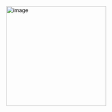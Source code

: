 <img width="265" alt="image" src="https://github.com/user-attachments/assets/83b3b76e-3ea2-4c5e-932e-3786de8b82c6" />
